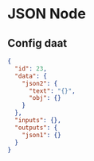 # JSON Node

## Config daat

```json
{
  "id": 23,
  "data": {
    "json2": {
      "text": "{}",
      "obj": {}
    }
  },
  "inputs": {},
  "outputs": {
    "json1": {}
  }
}
```